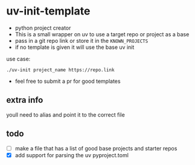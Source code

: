 # uv-init-template
- python project creator
- This is a small wrapper on uv to use a target repo or project as a base
- pass in a git repo link or store it in the `KNOWN_PROJECTS`
- if no template is given it will use the base uv init

use case:
```
./uv-init project_name https://repo.link
```

- feel free to submit a pr for good templates
## extra info
youll need to alias and point it to the correct file

## todo
- [ ] make a file that has a list of good base projects and starter repos
- [x] add support for parsing the uv pyproject.toml 
